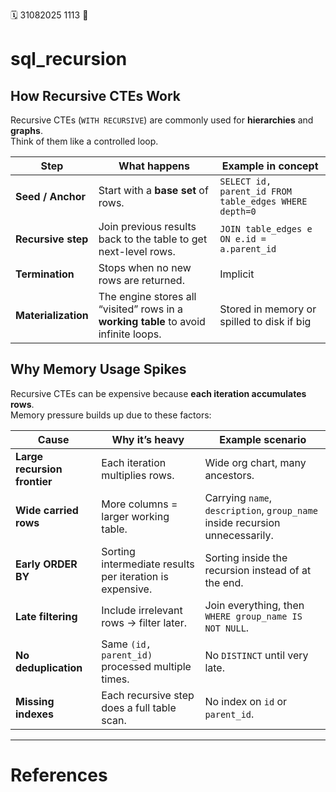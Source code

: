 🗓️ 31082025 1113
📎

# sql_recursion
## How Recursive CTEs Work

Recursive CTEs (`WITH RECURSIVE`) are commonly used for **hierarchies** and **graphs**.  
Think of them like a controlled loop.

|Step|What happens|Example in concept|
|---|---|---|
|**Seed / Anchor**|Start with a **base set** of rows.|`SELECT id, parent_id FROM table_edges WHERE depth=0`|
|**Recursive step**|Join previous results back to the table to get next-level rows.|`JOIN table_edges e ON e.id = a.parent_id`|
|**Termination**|Stops when no new rows are returned.|Implicit|
|**Materialization**|The engine stores all “visited” rows in a **working table** to avoid infinite loops.|Stored in memory or spilled to disk if big|

## Why Memory Usage Spikes

Recursive CTEs can be expensive because **each iteration accumulates rows**.  
Memory pressure builds up due to these factors:

| Cause                        | Why it’s heavy                                           | Example scenario                                                             |
| ---------------------------- | -------------------------------------------------------- | ---------------------------------------------------------------------------- |
| **Large recursion frontier** | Each iteration multiplies rows.                          | Wide org chart, many ancestors.                                              |
| **Wide carried rows**        | More columns = larger working table.                     | Carrying `name`, `description`, `group_name` inside recursion unnecessarily. |
| **Early ORDER BY**           | Sorting intermediate results per iteration is expensive. | Sorting inside the recursion instead of at the end.                          |
| **Late filtering**           | Include irrelevant rows → filter later.                  | Join everything, then `WHERE group_name IS NOT NULL`.                        |
| **No deduplication**         | Same `(id, parent_id)` processed multiple times.         | No `DISTINCT` until very late.                                               |
| **Missing indexes**          | Each recursive step does a full table scan.              | No index on `id` or `parent_id`.                                             |

---
# References
